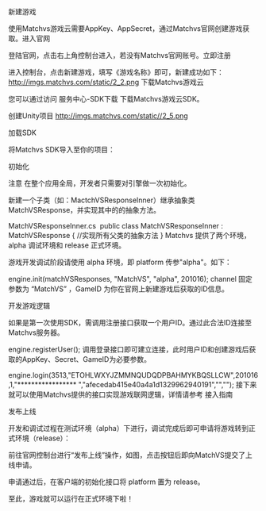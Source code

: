 新建游戏

使用Matchvs游戏云需要AppKey、AppSecret，通过Matchvs官网创建游戏获取。进入官网

登陆官网，点击右上角控制台进入，若没有Matchvs官网账号。立即注册

进入控制台，点击新建游戏，填写《游戏名称》即可，新建成功如下：
http://imgs.matchvs.com/static/2_2.png
下载Matchvs游戏云

您可以通过访问 服务中心-SDK下载 下载Matchvs游戏云SDK。

创建Unity项目
http://imgs.matchvs.com/static//2_5.png


加载SDK

将Matchvs SDK导入至你的项目：



初始化

注意  在整个应用全局，开发者只需要对引擎做一次初始化。

新建一个子类（如：MactchVSResponseInner）继承抽象类 MatchVSResponse，并实现其中的的抽象方法。

 

MatchVSResponseInner.cs
​
public class MatchVSResponseInner : MatchVSResponse
{
    //实现所有父类的抽象方法
}
Matchvs 提供了两个环境，alpha 调试环境和 release 正式环境。

游戏开发调试阶段请使用 alpha 环境，即 platform 传参"alpha"。如下：

 

engine.init(matchVSResponses, "MatchVS", "alpha", 201016);
channel 固定参数为 “MatchVS” ，GameID 为你在官网上新建游戏后获取的ID信息。

开发游戏逻辑

如果是第一次使用SDK，需调用注册接口获取一个用户ID。通过此合法ID连接至Matchvs服务器。

 

engine.registerUser();
调用登录接口即可建立连接，此时用户ID和创建游戏后获取的AppKey、Secret、GameID为必要参数。

 

engine.login(3513,"ETOHLWXYJZMMNQUDQDPBAHMYKBQSLLCW",201016,1,"***************** ","afecedab415e40a4a1d1329962940191","","");
接下来就可以使用Matchvs提供的接口实现游戏联网逻辑，详情请参考 接入指南

发布上线

开发和调试过程在测试环境（alpha）下进行，调试完成后即可申请将游戏转到正式环境（release）：

前往官网控制台进行“发布上线”操作，如图，点击按钮后即向MatchVS提交了上线申请。 

申请通过后，在客户端的初始化接口将 platform 置为 release。  

至此，游戏就可以运行在正式环境下啦！

